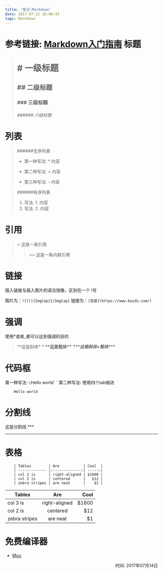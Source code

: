 ```yaml
---
title: '笔记:Markdown'
date: 2017-07-21 18:00:43
tags: Markdown
---
```

参考链接: [Markdown入门指南](http://www.jianshu.com/p/1e402922ee32/)
标题
===
> # \# 一级标题
> ## \## 二级标题
> ### \### 三级标题
> ###### \###### 六级标题

列表
===
> ######无序列表
> * 第一种写法: * 内容
> + 第二种写法: + 内容
> - 第三种写法: - 内容

> ######有序列表
> 1. 写法: 1. 内容
> 2. 写法: 2. 内容

引用
===
> \> 这是一条引用
>> \>> 这是一条内联引用

链接
===
插入链接与插入图片的语法很像，区别在一个 !号

图片为：`![](){ImgCap}{/ImgCap}`
链接为：`[百度](https://www.baidu.com/)`

强调
===
使用*或者_都可以达到强调的目的
> *\*这是斜体\* *
> **\*\*这是粗体\*\***
> ***\*\*\*这是斜体+粗体\*\*\****

代码框
=====
第一种写法:  `\`Hello world\` `
第二种写法: 使用四个tab缩进        

        Hello world

分割线
=====
这是分割线 \*\*\*
***

表格
===
        | Tables        | Are           | Cool  |
        | ------------- |:-------------:| -----:|
        | col 3 is      | right-aligned | $1600 |
        | col 2 is      | centered      |   $12 |
        | zebra stripes | are neat      |    $1 |

| Tables        | Are           | Cool  |
| ------------- |:-------------:| -----:|
| col 3 is      | right-aligned | $1600 |
| col 2 is      | centered      |   $12 |
| zebra stripes | are neat      |    $1 |

免费编译器
========
* [Mou](http://mouapp.com/)


<p align = "right">时间:  2017年07月14日</p>
